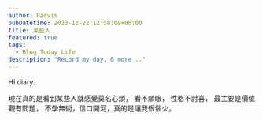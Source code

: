 ```yaml
---
author: Parvis
pubDatetime: 2023-12-22T12:58:09+00:00
title: 某些人
featured: true
tags:
  - Blog Today Life
description: "Record my day, & more .."
---
```


Hi diary.     

現在真的是看到某些人就感覺莫名心煩，  看不順眼， 性格不討喜，  最主要是價值觀有問題， 不學無術，信口開河，真的是讓我很惱火。     